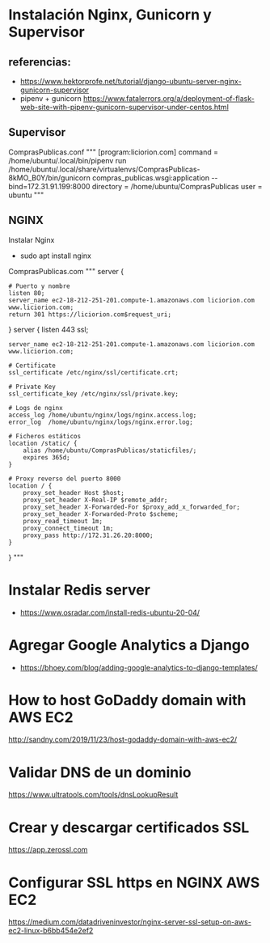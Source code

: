 

# Instalación Nginx, Gunicorn y Supervisor
## referencias: 
- https://www.hektorprofe.net/tutorial/django-ubuntu-server-nginx-gunicorn-supervisor
- pipenv + gunicorn https://www.fatalerrors.org/a/deployment-of-flask-web-site-with-pipenv-gunicorn-supervisor-under-centos.html


## Supervisor
ComprasPublicas.conf
"""
[program:liciorion.com]
command =  /home/ubuntu/.local/bin/pipenv run /home/ubuntu/.local/share/virtualenvs/ComprasPublicas-8kMO_B0Y/bin/gunicorn compras_publicas.wsgi:application --bind=172.31.91.199:8000
directory = /home/ubuntu/ComprasPublicas
user = ubuntu
"""

## NGINX
Instalar Nginx
- sudo apt install nginx

ComprasPublicas.com
"""
server {

    # Puerto y nombre
    listen 80;
    server_name ec2-18-212-251-201.compute-1.amazonaws.com liciorion.com www.liciorion.com;
    return 301 https://liciorion.com$request_uri;
}
server {
    listen 443 ssl;

    server_name ec2-18-212-251-201.compute-1.amazonaws.com liciorion.com www.liciorion.com;

    # Certificate
    ssl_certificate /etc/nginx/ssl/certificate.crt;

    # Private Key
    ssl_certificate_key /etc/nginx/ssl/private.key;

    # Logs de nginx
    access_log /home/ubuntu/nginx/logs/nginx.access.log;
    error_log  /home/ubuntu/nginx/logs/nginx.error.log;

    # Ficheros estáticos
    location /static/ {
        alias /home/ubuntu/ComprasPublicas/staticfiles/;
        expires 365d;
    }

    # Proxy reverso del puerto 8000
    location / {
        proxy_set_header Host $host;
        proxy_set_header X-Real-IP $remote_addr;
        proxy_set_header X-Forwarded-For $proxy_add_x_forwarded_for;
        proxy_set_header X-Forwarded-Proto $scheme;
        proxy_read_timeout 1m;
        proxy_connect_timeout 1m;
        proxy_pass http://172.31.26.20:8000;
    }
}
"""
# Instalar Redis server
- https://www.osradar.com/install-redis-ubuntu-20-04/

# Agregar Google Analytics a Django

- https://bhoey.com/blog/adding-google-analytics-to-django-templates/

# How to host GoDaddy domain with AWS EC2
http://sandny.com/2019/11/23/host-godaddy-domain-with-aws-ec2/

# Validar DNS de un dominio
https://www.ultratools.com/tools/dnsLookupResult

# Crear y descargar certificados SSL
https://app.zerossl.com

# Configurar SSL https en NGINX AWS EC2
https://medium.com/datadriveninvestor/nginx-server-ssl-setup-on-aws-ec2-linux-b6bb454e2ef2